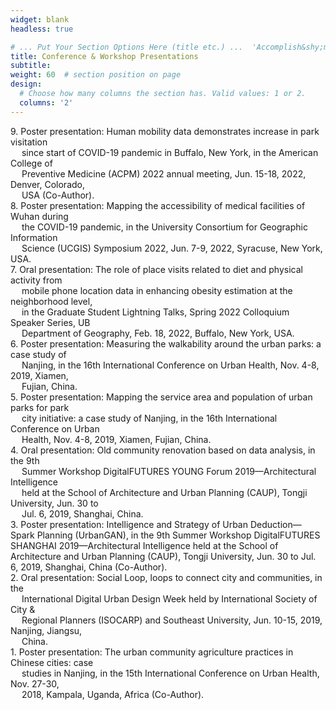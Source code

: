 ```yaml
---
widget: blank
headless: true

# ... Put Your Section Options Here (title etc.) ...  'Accomplish&shy;ments'
title: Conference & Workshop Presentations
subtitle:
weight: 60  # section position on page
design:
  # Choose how many columns the section has. Valid values: 1 or 2.
  columns: '2'
---
```


9\. Poster presentation: Human mobility data demonstrates increase in park visitation <br /> &emsp; since start of COVID-19 pandemic in Buffalo, New York, in the American College of <br /> &emsp; Preventive Medicine (ACPM) 2022 annual meeting, Jun. 15-18, 2022, Denver, Colorado, <br /> &emsp; USA (Co-Author).\
8\. Poster presentation: Mapping the accessibility of medical facilities of Wuhan during <br /> &emsp; the COVID-19 pandemic, in the University Consortium for Geographic Information <br /> &emsp; Science (UCGIS) Symposium 2022, Jun. 7-9, 2022, Syracuse, New York, USA.\
7\. Oral presentation: The role of place visits related to diet and physical activity from <br /> &emsp; mobile phone location data in enhancing obesity estimation at the neighborhood level, <br /> &emsp; in the Graduate Student Lightning Talks, Spring 2022 Colloquium Speaker Series, UB <br /> &emsp; Department of Geography, Feb. 18, 2022, Buffalo, New York, USA.\
6\. Poster presentation: Measuring the walkability around the urban parks: a case study of <br /> &emsp; Nanjing, in the 16th International Conference on Urban Health, Nov. 4-8, 2019, Xiamen, <br /> &emsp; Fujian, China.\
5\. Poster presentation: Mapping the service area and population of urban parks for park <br /> &emsp; city initiative: a case study of Nanjing, in the 16th International Conference on Urban <br /> &emsp; Health, Nov. 4-8, 2019, Xiamen, Fujian, China.\
4\. Oral presentation: Old community renovation based on data analysis, in the 9th <br /> &emsp; Summer Workshop DigitalFUTURES YOUNG Forum 2019—Architectural Intelligence <br /> &emsp; held at the School of Architecture and Urban Planning (CAUP), Tongji University, Jun. 30 to <br /> &emsp; Jul. 6, 2019, Shanghai, China.\
3\. Poster presentation: Intelligence and Strategy of Urban Deduction—Spark Planning (UrbanGAN), in the 9th Summer Workshop DigitalFUTURES SHANGHAI 2019—Architectural Intelligence held at the School of Architecture and Urban Planning (CAUP), Tongji University, Jun. 30 to Jul. 6, 2019, Shanghai, China (Co-Author).\
2\. Oral presentation: Social Loop, loops to connect city and communities, in the <br /> &emsp; International Digital Urban Design Week held by International Society of City & <br /> &emsp; Regional Planners (ISOCARP) and Southeast University, Jun. 10-15, 2019, Nanjing, Jiangsu, <br /> &emsp; China.\
1\. Poster presentation: The urban community agriculture practices in Chinese cities: case <br /> &emsp; studies in Nanjing, in the 15th International Conference on Urban Health, Nov. 27-30, <br /> &emsp; 2018, Kampala, Uganda, Africa (Co-Author).
